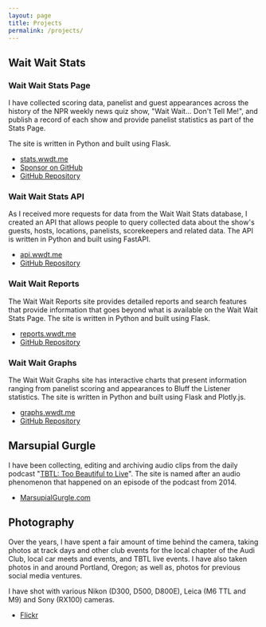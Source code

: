 ```yaml
---
layout: page
title: Projects
permalink: /projects/
---
```


## Wait Wait Stats

### Wait Wait Stats Page

I have collected scoring data, panelist and guest appearances across the history of the NPR weekly news quiz show, "Wait Wait... Don't Tell Me!", and publish a record of each show and provide panelist statistics as part of the Stats Page.

The site is written in Python and built using Flask.

* [stats.wwdt.me](https://stats.wwdt.me/)
* [Sponsor on GitHub](https://github.com/sponsors/questionlp)
* [GitHub Repository](https://github.com/questionlp/stats.wwdt.me)

### Wait Wait Stats API

As I received more requests for data from the Wait Wait Stats database, I created an API that allows people to query collected data about the show's guests, hosts, locations, panelists, scorekeepers and related data. The API is written in Python and built using FastAPI.

* [api.wwdt.me](https://api.wwdt.me/)
* [GitHub Repository](https://github.com/questionlp/api.wwdt.me_v2)

### Wait Wait Reports

The Wait Wait Reports site provides detailed reports and search features that provide information that goes beyond what is available on the Wait Wait Stats Page. The site is written in Python and built using Flask.

* [reports.wwdt.me](https://reports.wwdt.me/)
* [GitHub Repository](https://github.com/questionlp/reports.wwdt.me_v2)

### Wait Wait Graphs

The Wait Wait Graphs site has interactive charts that present information ranging from panelist scoring and appearances to Bluff the Listener statistics. The site is written in Python and built using Flask and Plotly.js.

* [graphs.wwdt.me](https://graphs.wwdt.me/)
* [GitHub Repository](https://github.com/questionlp/graphs.wwdt.me_v2)

## Marsupial Gurgle

I have been collecting, editing and archiving audio clips from the daily podcast "[TBTL: Too Beautiful to Live](https://tbtl.net/)". The site is named after an audio phenomenon that happened on an episode of the podcast from 2014.

* [MarsupialGurgle.com](https://marsupialgurgle.com/)

## Photography

Over the years, I have spent a fair amount of time behind the camera, taking photos at track days and other club events for the local chapter of the Audi Club, local car meets and events, and TBTL live events. I have also taken photos in and around Portland, Oregon; as well as, photos for previous social media ventures.

I have shot with various Nikon (D300, D500, D800E), Leica (M6 TTL and M9) and Sony (RX100) cameras.

* [Flickr](https://www.flickr.com/people/questionlp/)
